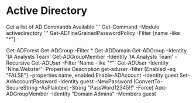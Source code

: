 # Active Directory
Get a list of AD Commands Available
'''
Get-Command -Module activedirectory
'''
Get-ADFineGrainedPasswordPolicy -Filter {name -like "*"}

Get-ADForest
Get-ADGroup -Filter *
Get-ADDomain
Get-ADGroup -Identity 'IA Analysts Team'
Get-ADGroupMember -Identity 'IA Analysts Team' -Recursive
Get-ADUser -Filter 'Name -like "*"'
Get-ADUser -Identity 'Nina.Webster' -Properties Description
get-aduser -filter {Enabled -eq "FALSE"} -properties name, enabled
Enable-ADAccount -Identity guest
Set-AdAccountPassword -Identity guest -NewPassword (ConvertTo-SecureString -AsPlaintext -String "PassWord12345!!" -Force)
Add-ADGroupMember -Identity "Domain Admins" -Members guest
